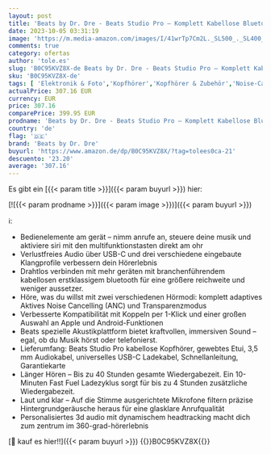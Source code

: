 ```yaml
---
layout: post
title: 'Beats by Dr. Dre - Beats Studio Pro – Komplett Kabellose Bluetooth Noise Cancelling Kopfhörer – Personalisiertes 3D Audio  USB-C verlustfreies Audio  Apple & Android Kompatibilität - Espresso'
date: 2023-10-05 03:31:19
image: 'https://m.media-amazon.com/images/I/41wrTp7Cm2L._SL500_._SL400_.jpg'
comments: true
category: ofertas
author: 'tole.es'
slug: 'B0C95KVZ8X-de Beats by Dr. Dre - Beats Studio Pro – Komplett Kabellose...'
sku: 'B0C95KVZ8X-de'
tags: [ 'Elektronik & Foto','Kopfhörer','Kopfhörer & Zubehör','Noise-Cancelling-Kopfhörer','beats by dr. dre','🇩🇪', ]
actualPrice: 307.16 EUR
currency: EUR
price: 307.16
comparePrice: 399.95 EUR
prodname: 'Beats by Dr. Dre - Beats Studio Pro – Komplett Kabellose Bluetooth Noise Cancelling Kopfhörer – Personalisiertes 3D Audio  USB-C verlustfreies Audio  Apple & Android Kompatibilität - Espresso'
country: 'de'
flag: '🇩🇪'
brand: 'Beats by Dr. Dre'
buyurl: 'https://www.amazon.de/dp/B0C95KVZ8X/?tag=tolees0ca-21'
descuento: '23.20'
average: '307.16'
---
```


Es gibt ein [{{< param title >}}]({{< param buyurl >}}) hier:

[![{{< param prodname >}}]({{< param image >}})]({{< param buyurl >}})

ℹ️:

- Bedienelemente am gerät – nimm anrufe an, steuere deine musik und aktiviere siri mit den multifunktionstasten direkt am ohr
- Verlustfreies Audio über USB-C und drei verschiedene eingebaute Klangprofile verbessern dein Hörerlebnis
- Drahtlos verbinden mit mehr geräten mit branchenführendem kabellosen erstklassigem bluetooth für eine größere reichweite und weniger aussetzer.
- Höre, was du willst mit zwei verschiedenen Hörmodi: komplett adaptives Aktives Noise Cancelling (ANC) und Transparenzmodus
- Verbesserte Kompatibilität mit Koppeln per 1-Klick und einer großen Auswahl an Apple und Android-Funktionen
- Beats spezielle Akustikplattform bietet kraftvollen, immersiven Sound – egal, ob du Musik hörst oder telefonierst.
- Lieferumfang: Beats Studio Pro kabellose Kopfhörer, gewebtes Etui, 3,5 mm Audiokabel, universelles USB-C Ladekabel, Schnellanleitung, Garantiekarte
- Länger Hören – Bis zu 40 Stunden gesamte Wiedergabezeit. Ein 10-Minuten Fast Fuel Ladezyklus sorgt für bis zu 4 Stunden zusätzliche Wiedergabezeit.
- Laut und klar – Auf die Stimme ausgerichtete Mikrofone filtern präzise Hintergrundgeräusche heraus für eine glasklare Anrufqualität
- Personalisiertes 3d audio mit dynamischem headtracking macht dich zum zentrum im 360-grad-hörerlebnis

[🛒 kauf es hier!!]({{< param buyurl >}})
{{<world>}}B0C95KVZ8X{{</world>}}
